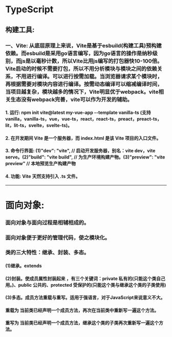 <!--
 * @Author: your name
 * @Date: 2022-03-04 14:06:45
 * @LastEditTime: 2022-03-18 19:15:51
 * @LastEditors: Please set LastEditors
 * @Description: 打开koroFileHeader查看配置 进行设置: https://github.com/OBKoro1/koro1FileHeader/wiki/%E9%85%8D%E7%BD%AE
 * @FilePath: /TypeScript/README.md
-->
# TypeScript

## 构建工具:
### 一、Vite: 从底层原理上来说，Vite是基于esbuild(构建工具)预构建依赖。而esbuild是采用go语言编写，因为go语言的操作是纳秒级别，而js是以毫秒计数，所以Vite比用js编写的打包器快10-100倍。Vite启动的时候不需要打包，所以不用分析模块与模块之间的依赖关系，不用进行编译。可以进行按需加载。当浏览器请求某个模块时，再根据需要对模块内容进行编译。按需动态编译可以缩减编译时间，当项目越复杂，模块越多的情况下，Vite明显优于webpack。vite相关生态没有webpack完善，vite可以作为开发的辅助。
#### 1. 运行: npm init vite@latest my-vue-app --template vanilla-ts (支持vanilla，vanilla-ts，vue，vue-ts，react，react-ts，preact，preact-ts，lit，lit-ts，svelte，svelte-ts)。
#### 2. 在开发期间 Vite 是一个服务器，而 index.html 是该 Vite 项目的入口文件。
#### 3. 命令行界面: (1)"dev": "vite", // 启动开发服务器，别名：vite dev，vite serve。(2)"build": "vite build", // 为生产环境构建产物。(3)"preview": "vite preview" // 本地预览生产构建产物
#### 4. 功能: Vite 天然支持引入 .ts 文件。

***

# 面向对象:
### 面向对象与面向过程是相辅相成的。
### 面向对象便于更好的管理代码，使之模块化。

### 类的三大特性：继承、封装、多态。
#### (1)继承。extends
#### (2)封装。使成员属性封装起来 ，有三个关键词：private 私有的(只能这个类自己用。)、public 公共的、protected 受保护的(只能这个类与继承这个类的子类使用)
#### (3)多态。成员方法重载与重写。适用于强语言，对于JavaScript来说意义不大。
####    重载为 当前类已经声明一个成员方法，再次在当前类中重新写一遍这个方法。
####    重写为 当前类已经声明一个成员方法，继承这个类的子类再次重新写一遍这个方法。

